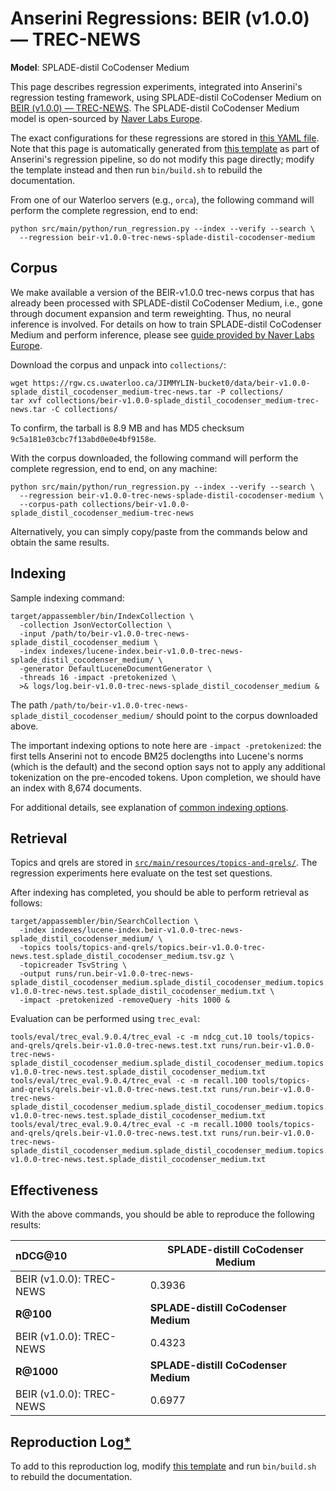 # Anserini Regressions: BEIR (v1.0.0) &mdash; TREC-NEWS

**Model**: SPLADE-distil CoCodenser Medium

This page describes regression experiments, integrated into Anserini's regression testing framework, using SPLADE-distil CoCodenser Medium on [BEIR (v1.0.0) &mdash; TREC-NEWS](http://beir.ai/).
The SPLADE-distil CoCodenser Medium model is open-sourced by [Naver Labs Europe](https://europe.naverlabs.com/research/machine-learning-and-optimization/splade-models).

The exact configurations for these regressions are stored in [this YAML file](../src/main/resources/regression/beir-v1.0.0-trec-news-splade-distil-cocodenser-medium.yaml).
Note that this page is automatically generated from [this template](../src/main/resources/docgen/templates/beir-v1.0.0-trec-news-splade-distil-cocodenser-medium.template) as part of Anserini's regression pipeline, so do not modify this page directly; modify the template instead and then run `bin/build.sh` to rebuild the documentation.

From one of our Waterloo servers (e.g., `orca`), the following command will perform the complete regression, end to end:

```
python src/main/python/run_regression.py --index --verify --search \
  --regression beir-v1.0.0-trec-news-splade-distil-cocodenser-medium
```

## Corpus

We make available a version of the BEIR-v1.0.0 trec-news corpus that has already been processed with SPLADE-distil CoCodenser Medium, i.e., gone through document expansion and term reweighting.
Thus, no neural inference is involved.
For details on how to train SPLADE-distil CoCodenser Medium and perform inference, please see [guide provided by Naver Labs Europe](https://github.com/naver/splade/tree/main/anserini_evaluation).

Download the corpus and unpack into `collections/`:

```
wget https://rgw.cs.uwaterloo.ca/JIMMYLIN-bucket0/data/beir-v1.0.0-splade_distil_cocodenser_medium-trec-news.tar -P collections/
tar xvf collections/beir-v1.0.0-splade_distil_cocodenser_medium-trec-news.tar -C collections/
```

To confirm, the tarball is 8.9 MB and has MD5 checksum `9c5a181e03cbc7f13abd0e0e4bf9158e`.

With the corpus downloaded, the following command will perform the complete regression, end to end, on any machine:

```
python src/main/python/run_regression.py --index --verify --search \
  --regression beir-v1.0.0-trec-news-splade-distil-cocodenser-medium \
  --corpus-path collections/beir-v1.0.0-splade_distil_cocodenser_medium-trec-news
```

Alternatively, you can simply copy/paste from the commands below and obtain the same results.

## Indexing

Sample indexing command:

```
target/appassembler/bin/IndexCollection \
  -collection JsonVectorCollection \
  -input /path/to/beir-v1.0.0-trec-news-splade_distil_cocodenser_medium \
  -index indexes/lucene-index.beir-v1.0.0-trec-news-splade_distil_cocodenser_medium/ \
  -generator DefaultLuceneDocumentGenerator \
  -threads 16 -impact -pretokenized \
  >& logs/log.beir-v1.0.0-trec-news-splade_distil_cocodenser_medium &
```

The path `/path/to/beir-v1.0.0-trec-news-splade_distil_cocodenser_medium/` should point to the corpus downloaded above.

The important indexing options to note here are `-impact -pretokenized`: the first tells Anserini not to encode BM25 doclengths into Lucene's norms (which is the default) and the second option says not to apply any additional tokenization on the pre-encoded tokens.
Upon completion, we should have an index with 8,674 documents.

For additional details, see explanation of [common indexing options](common-indexing-options.md).

## Retrieval

Topics and qrels are stored in [`src/main/resources/topics-and-qrels/`](../src/main/resources/topics-and-qrels/).
The regression experiments here evaluate on the test set questions.

After indexing has completed, you should be able to perform retrieval as follows:

```
target/appassembler/bin/SearchCollection \
  -index indexes/lucene-index.beir-v1.0.0-trec-news-splade_distil_cocodenser_medium/ \
  -topics tools/topics-and-qrels/topics.beir-v1.0.0-trec-news.test.splade_distil_cocodenser_medium.tsv.gz \
  -topicreader TsvString \
  -output runs/run.beir-v1.0.0-trec-news-splade_distil_cocodenser_medium.splade_distil_cocodenser_medium.topics.beir-v1.0.0-trec-news.test.splade_distil_cocodenser_medium.txt \
  -impact -pretokenized -removeQuery -hits 1000 &
```

Evaluation can be performed using `trec_eval`:

```
tools/eval/trec_eval.9.0.4/trec_eval -c -m ndcg_cut.10 tools/topics-and-qrels/qrels.beir-v1.0.0-trec-news.test.txt runs/run.beir-v1.0.0-trec-news-splade_distil_cocodenser_medium.splade_distil_cocodenser_medium.topics.beir-v1.0.0-trec-news.test.splade_distil_cocodenser_medium.txt
tools/eval/trec_eval.9.0.4/trec_eval -c -m recall.100 tools/topics-and-qrels/qrels.beir-v1.0.0-trec-news.test.txt runs/run.beir-v1.0.0-trec-news-splade_distil_cocodenser_medium.splade_distil_cocodenser_medium.topics.beir-v1.0.0-trec-news.test.splade_distil_cocodenser_medium.txt
tools/eval/trec_eval.9.0.4/trec_eval -c -m recall.1000 tools/topics-and-qrels/qrels.beir-v1.0.0-trec-news.test.txt runs/run.beir-v1.0.0-trec-news-splade_distil_cocodenser_medium.splade_distil_cocodenser_medium.topics.beir-v1.0.0-trec-news.test.splade_distil_cocodenser_medium.txt
```

## Effectiveness

With the above commands, you should be able to reproduce the following results:

| **nDCG@10**                                                                                                  | **SPLADE-distill CoCodenser Medium**|
|:-------------------------------------------------------------------------------------------------------------|-----------|
| BEIR (v1.0.0): TREC-NEWS                                                                                     | 0.3936    |
| **R@100**                                                                                                    | **SPLADE-distill CoCodenser Medium**|
| BEIR (v1.0.0): TREC-NEWS                                                                                     | 0.4323    |
| **R@1000**                                                                                                   | **SPLADE-distill CoCodenser Medium**|
| BEIR (v1.0.0): TREC-NEWS                                                                                     | 0.6977    |


## Reproduction Log[*](reproducibility.md)

To add to this reproduction log, modify [this template](../src/main/resources/docgen/templates/beir-v1.0.0-trec-news-splade-distil-cocodenser-medium.template) and run `bin/build.sh` to rebuild the documentation.
